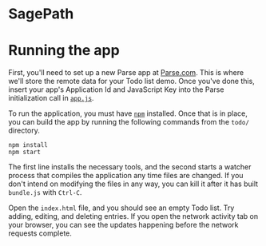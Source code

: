 # SagePath
# Running the app

First, you'll need to set up a new Parse app at [Parse.com](https://parse.com).
This is where we'll store the remote data for your Todo list demo. Once you've
done this, insert your app's Application Id and JavaScript Key into the Parse
initialization call in [`app.js`](js/app.js).

To run the application, you must have [`npm`](https://www.npmjs.org/) installed.
Once that is in place, you can build the app by running the following commands
from the `todo/` directory.

```
npm install
npm start
```

The first line installs the necessary tools, and the second starts a watcher
process that compiles the application any time files are changed. If you don't
intend on modifying the files in any way, you can kill it after it has built
`bundle.js` with `Ctrl-C`.

Open the `index.html` file, and you should see an empty Todo list. Try adding,
editing, and deleting entries. If you open the network activity tab on your
browser, you can see the updates happening before the network requests complete.
